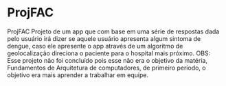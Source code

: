 # ProjFAC
ProjFAC
Projeto de um app que com base em uma série de respostas dada pelo usuário irá dizer se aquele usuário apresenta algum sintoma de dengue, caso ele apresente o app através de um algoritmo de geolocalização direciona o paciente para o hospital mais próximo.  OBS: Esse projeto não foi concluído pois esse não era o objetivo da matéria, Fundamentos de Arquitetura de computadores, de primeiro período, o objetivo era mais aprender a trabalhar em equipe. 

